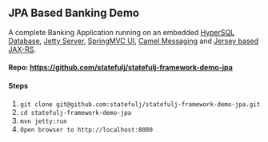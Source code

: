 JPA Based Banking Demo
----------------------

A complete Banking Application running on an embedded [HyperSQL Database](http://hsqldb.org/), [Jetty Server](http://www.eclipse.org/jetty/), [SpringMVC UI](http://projects.spring.io/spring-framework/), [Camel Messaging](http://camel.apache.org/) and [Jersey based JAX-RS](https://jersey.java.net/).

#### Repo: https://github.com/statefulj/statefulj-framework-demo-jpa

#### Steps

1. `git clone git@github.com:statefulj/statefulj-framework-demo-jpa.git`
1. `cd statefulj-framework-demo-jpa`
1. `mvn jetty:run`
1. `Open browser to http://localhost:8080`
